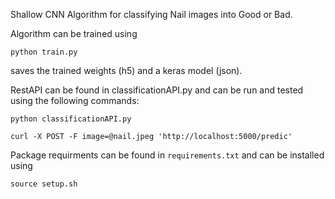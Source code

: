 Shallow CNN Algorithm for classifying Nail images into Good or Bad.

Algorithm can be trained using

`python train.py`

saves the trained weights (h5) and a keras model (json).


RestAPI can be found in classificationAPI.py and can be run and tested using the following commands:

`python classificationAPI.py`

`curl -X POST -F image=@nail.jpeg 'http://localhost:5000/predic'`


Package requirments can be found in `requirements.txt` and can be installed using

`source setup.sh`



